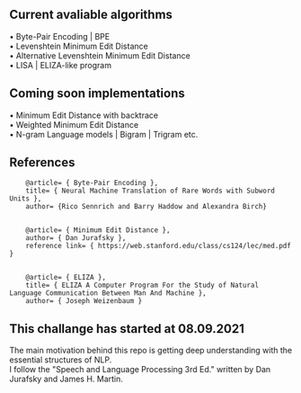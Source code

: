 ## Current avaliable algorithms
• Byte-Pair Encoding | BPE\
• Levenshtein Minimum Edit Distance\
• Alternative Levenshtein Minimum Edit Distance\
• LISA | ELIZA-like program 

## Coming soon implementations
• Minimum Edit Distance with backtrace\
• Weighted Minimum Edit Distance\
• N-gram Language models | Bigram | Trigram etc.

## References
        @article= { Byte-Pair Encoding },
        title= { Neural Machine Translation of Rare Words with Subword Units },
        author= {Rico Sennrich and Barry Haddow and Alexandra Birch}
        
        
        @article= { Minimum Edit Distance },
        author= { Dan Jurafsky },
        reference link= { https://web.stanford.edu/class/cs124/lec/med.pdf }
        
        
        @article= { ELIZA },
        title= { ELIZA A Computer Program For the Study of Natural Language Communication Between Man And Machine },
        author= { Joseph Weizenbaum }



## This challange has started at 08.09.2021
The main motivation behind this repo is getting deep understanding with the essential structures of NLP.\
I follow the "Speech and Language Processing 3rd Ed." written by Dan Jurafsky and James H. Martin.
